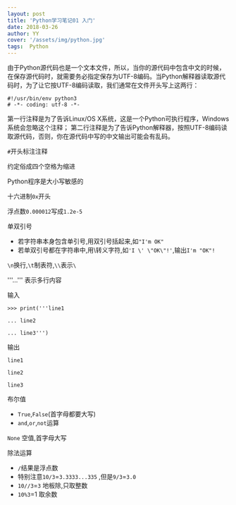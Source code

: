 ```yaml
---
layout: post
title: 'Python学习笔记01 入门'
date: 2018-03-26
author: YY
cover: '/assets/img/python.jpg'
tags:  Python
---
```

由于Python源代码也是一个文本文件，所以，当你的源代码中包含中文的时候，在保存源代码时，就需要务必指定保存为UTF-8编码。当Python解释器读取源代码时，为了让它按UTF-8编码读取，我们通常在文件开头写上这两行：

	#!/usr/bin/env python3
	# -*- coding: utf-8 -*-
第一行注释是为了告诉Linux/OS X系统，这是一个Python可执行程序，Windows系统会忽略这个注释；
第二行注释是为了告诉Python解释器，按照UTF-8编码读取源代码，否则，你在源代码中写的中文输出可能会有乱码。


`#`开头标注注释

约定俗成四个空格为缩进

Python程序是大小写敏感的

十六进制`0x`开头

浮点数`0.000012`写成`1.2e-5`

单双引号

- 若字符串本身包含单引号,用双引号括起来,如`"I'm OK"`
- 若单双引号都在字符串中,用\转义字符,如`'I \' \"OK\"!'`,输出`I'm "OK"!`

`\n`换行,`\t`制表符,`\\`表示`\`


'''...''' 表示多行内容

输入

	>>> print('''line1
	
	... line2
	
	... line3''')


输出

	line1
	
	line2
	
	line3

布尔值

- `True`,`False`(首字母都要大写)
- `and`,`or`,`not`运算

`None` 空值,首字母大写

除法运算

- `/`结果是浮点数
- 特别注意`10/3`=`3.3333...335` ,但是`9/3`=`3.0`
- `10//3`=`3` 地板除,只取整数
- `10%3`=1 取余数